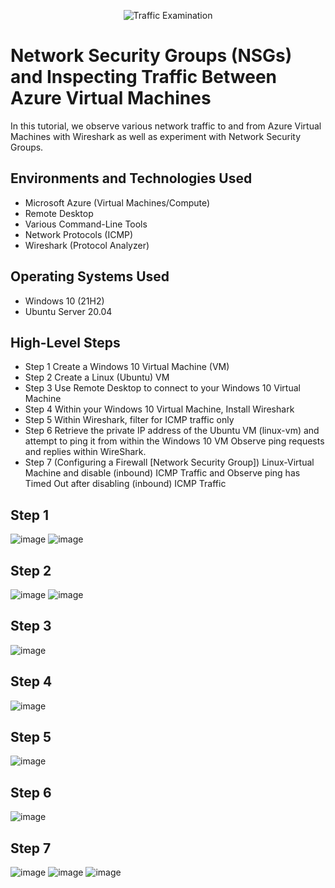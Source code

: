 <p align="center">
<img src="https://i.imgur.com/Ua7udoS.png" alt="Traffic Examination"/>
</p>

<h1>Network Security Groups (NSGs) and Inspecting Traffic Between Azure Virtual Machines</h1>
In this tutorial, we observe various network traffic to and from Azure Virtual Machines with Wireshark as well as experiment with Network Security Groups. <br />




<h2>Environments and Technologies Used</h2>

- Microsoft Azure (Virtual Machines/Compute)
- Remote Desktop
- Various Command-Line Tools
- Network Protocols (ICMP)
- Wireshark (Protocol Analyzer)

<h2>Operating Systems Used </h2>

- Windows 10 (21H2)
- Ubuntu Server 20.04

<h2>High-Level Steps</h2>

- Step 1 Create a Windows 10 Virtual Machine (VM)
- Step 2 Create a Linux (Ubuntu) VM 
- Step 3 Use Remote Desktop to connect to your Windows 10 Virtual Machine
- Step 4 Within your Windows 10 Virtual Machine, Install Wireshark 
- Step 5 Within Wireshark, filter for ICMP traffic only
- Step 6 Retrieve the private IP address of the Ubuntu VM (linux-vm) and attempt to ping it from within the Windows 10 VM
  Observe ping requests and replies within WireShark.
- Step 7 (Configuring a Firewall [Network Security Group]) Linux-Virtual Machine and disable (inbound) ICMP Traffic
  and Observe ping has Timed Out after disabling (inbound) ICMP Traffic


<h2>Step 1</h2>

<p>
  
![image](https://github.com/user-attachments/assets/595cdca7-c65f-4a45-82c3-cb2ba45f9309)
![image](https://github.com/user-attachments/assets/1def5486-89da-49f0-8f42-02d8b3ea02ae)


</p>


<h2>Step 2</h2>

<p>
  
![image](https://github.com/user-attachments/assets/7f00a886-64f1-4319-be3f-64c0a6f33d47)
![image](https://github.com/user-attachments/assets/b22338d5-dede-4315-83ae-b416d1c840c0)


</p>



<h2>Step 3</h2>

<p>
  
![image](https://github.com/user-attachments/assets/fa7d34b6-64b5-475a-8287-cc59dff59e70)

</p>


<h2>Step 4</h2>

<p>
  
![image](https://github.com/user-attachments/assets/8474181c-453f-40b4-93fd-719b0c09a44e)

</p>



<h2>Step 5</h2>

<p>
  
![image](https://github.com/user-attachments/assets/9cfedc4f-98cd-4280-a730-306c4fc54fc7)


</p>



<h2>Step 6</h2>

<p>

![image](https://github.com/user-attachments/assets/2c258a82-3037-467f-800d-a1eeba5a48e5)


</p>


<h2>Step 7</h2>

<p>
  
![image](https://github.com/user-attachments/assets/b0b77daa-b77b-4c5e-ba3a-1ebf37719a58)
![image](https://github.com/user-attachments/assets/4ac16db9-3801-4c1a-b5d8-a389a32c7e9e)
![image](https://github.com/user-attachments/assets/e932cfc6-a33d-45de-8a76-25071fb26428)


</p>



